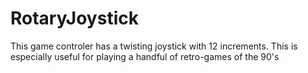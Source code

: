 # RotaryJoystick
This game controler has a twisting joystick with 12 increments. This is especially useful for playing a handful of retro-games of the 90's 
